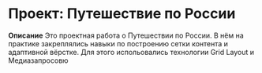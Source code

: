 # Проект: Путешествие по России

**Описание**
Это проектная работа о Путешествии по России.
В нём на практике закреплялись навыки по построению сетки контента и адаптивной вёрстке. Для этого испольовались технологии Grid Layout и Медиазапросовю


